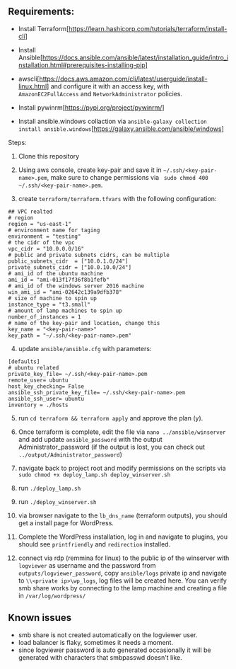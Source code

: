 ## Requirements:

- Install Terraform[https://learn.hashicorp.com/tutorials/terraform/install-cli]

- Install Ansible[https://docs.ansible.com/ansible/latest/installation_guide/intro_installation.html#prerequisites-installing-pip]

- awscli[https://docs.aws.amazon.com/cli/latest/userguide/install-linux.html] and configure it with an access key, with `AmazonEC2FullAccess` and `NetworkAdministrator` policies.

- Install pywinrm[https://pypi.org/project/pywinrm/]

- Install  ansible.windows collaction via `ansible-galaxy collection install ansible.windows`[https://galaxy.ansible.com/ansible/windows]

Steps:

1. Clone this repository

2. Using aws console, create key-pair and save it in `~/.ssh/<key-pair-name>.pem`, make sure to change permissions via ` sudo chmod 400 ~/.ssh/<key-pair-name>.pem`.

3. create `terraform/terraform.tfvars` with the following configuration:

```
## VPC realted
# region
region = "us-east-1"
# environment name for taging
environment = "testing"
# the cidr of the vpc
vpc_cidr = "10.0.0.0/16"
# public and private subnets cidrs, can be multiple
public_subnets_cidr  = ["10.0.1.0/24"]
private_subnets_cidr = ["10.0.10.0/24"]
# ami_id of the ubuntu machine
ami_id = "ami-013f17f36f8b1fefb"
# ami_id of the windows server 2016 machine
win_ami_id = "ami-02642c139a9dfb378"
# size of machine to spin up
instance_type = "t3.small"
# amount of lamp machines to spin up
number_of_instances = 1
# name of the key-pair and location, change this
key_name = "<key-pair-name>"
key_path = "~/.ssh/<key-pair-name>.pem"
```


4. update `ansible/ansible.cfg` with parameters:

```
[defaults]
# ubuntu related
private_key_file= ~/.ssh/<key-pair-name>.pem
remote_user= ubuntu
host_key_checking= False
ansible_ssh_private_key_file= ~/.ssh/<key-pair-name>.pem
ansible_ssh_user= ubuntu
inventory = ./hosts
```

5. run `cd terraform && terraform apply` and approve the plan (y).

6. Once terraform is complete, edit the file via `nano ../ansible/winserver` and add update `ansible_password` with the output Administrator_password (if the output is lost, you can check out `../output/Administrator_password`) 

7. navigate back to project root and modify permissions on the scripts via `sudo chmod +x deploy_lamp.sh deploy_winserver.sh`

8. run `./deploy_lamp.sh`

9. run  `./deploy_winserver.sh`

10. via browser navigate to the `lb_dns_name` (terraform outputs), you should get a install page for WordPress.

11. Complete the WordPress installation, log in and navigate to plugins, you should see `printfriendly` and `redirection` installed.

12. connect via rdp (remmina for linux) to the public ip of the winserver with `logviewer` as username and the password from `outputs/logviewer_password`, copy `ansible/logs` private ip and navigate to `\\<private ip>\wp_logs`, log files will be created here. You can verify smb share works by connecting to the lamp machine and creating a file in `/var/log/wordpress/`




## Known issues

- smb share is not created automatically on the logviewer user.
- load balancer is flaky, sometimes it needs a moment.
- since logviewer password is auto generated occasionally it will be generated with characters that smbpasswd doesn't like.